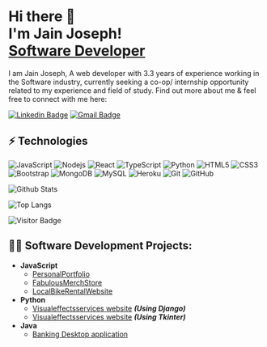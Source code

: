 
<h1>Hi there 👋<br/> I'm Jain Joseph! <br/><a href="https://github.com/Jain-Joseph1996">Software Developer</a></h1>



I am Jain Joseph, A web developer with 3.3 years of experience working in the Software industry, currently seeking 
a co-op/ internship opportunity related to my experience and field of study.
Find out more about me & feel free to connect with me here:

[![Linkedin Badge](https://img.shields.io/badge/-Linkedin-blue?style=flat-square&logo=Linkedin&logoColor=white&link=https://www.linkedin.com/in/jain-joseph-36b22114b/)](https://www.linkedin.com/in/jain-joseph-36b22114b/)
[![Gmail Badge](https://img.shields.io/badge/-Gmail-c14438?style=flat-square&logo=Gmail&logoColor=white&link=mailto:jainjosephmuttar@gmail.com)](mailto:jainjosephmuttar@gmail.com)

## ⚡ Technologies

![JavaScript](https://img.shields.io/badge/-JavaScript-black?style=flat-square&logo=javascript)
![Nodejs](https://img.shields.io/badge/-Nodejs-black?style=flat-square&logo=Node.js)
![React](https://img.shields.io/badge/-React-black?style=flat-square&logo=react)
![TypeScript](https://img.shields.io/badge/-TypeScript-007ACC?style=flat-square&logo=typescript)
![Python](https://img.shields.io/badge/-Python-black?style=flat-square&logo=Python)
![HTML5](https://img.shields.io/badge/-HTML5-E34F26?style=flat-square&logo=html5&logoColor=white)
![CSS3](https://img.shields.io/badge/-CSS3-1572B6?style=flat-square&logo=css3)
![Bootstrap](https://img.shields.io/badge/-Bootstrap-563D7C?style=flat-square&logo=bootstrap)
![MongoDB](https://img.shields.io/badge/-MongoDB-black?style=flat-square&logo=mongodb)
![MySQL](https://img.shields.io/badge/-MySQL-black?style=flat-square&logo=mysql)
![Heroku](https://img.shields.io/badge/-Heroku-430098?style=flat-square&logo=heroku)
![Git](https://img.shields.io/badge/-Git-black?style=flat-square&logo=git)
![GitHub](https://img.shields.io/badge/-GitHub-181717?style=flat-square&logo=github)


![Github Stats](https://github-readme-stats.vercel.app/api?username=Jain-Joseph1996&hide=stars,prs,issues,contribs)
<!--![Github Stats](https://github-readme-stats.vercel.app/api?username=Jain-Joseph1996&hide=prs,issues,contribs)-->
![Top Langs](https://github-readme-stats.vercel.app/api/top-langs/?username=Jain-Joseph1996&hide=TeX&layout=compact)

![Visitor Badge](https://visitor-badge.laobi.icu/badge?page_id=Jain-Joseph1996.Jain-Joseph1996)


<h2>👨‍💻 Software Development Projects:</h2>

- <b>JavaScript</b>
  - [PersonalPortfolio](https://github.com/Jain-Joseph1996/PersonalPortfolio)
  - [FabulousMerchStore](https://github.com/Jain-Joseph1996/FabulousMerchStore)
  - [LocalBikeRentalWebsite](https://github.com/Jain-Joseph1996/LocalBikeRentalWebsite)
- <b>Python</b>
  - [Visualeffectsservices website](https://github.com/Jain-Joseph1996/Visualeffectsservices-using-Django) <b><i>(Using Django)</b></i>
  - [Visualeffectsservices website](https://github.com/Jain-Joseph1996/VisualEffectsServices-using-Tkinter) <b><i>(Using Tkinter)</b></i>
- <b>Java</b>
  - [Banking Desktop application](https://github.com/Jain-Joseph1996/Banking-desktop-application-Java)
